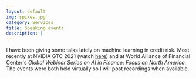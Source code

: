 ```yaml
---
layout: default
img: spikes.jpg
category: Services
title: Speaking events
description: |
---
```

I have been giving some talks lately on machine learning in credit risk. Most recently at NVIDIA GTC 2021 (watch [here](https://youtu.be/y8cq8tEadZc)) and at World Alliance of Financial Center's *Global Webinar Series on AI in Finance: Focus on North America.* The events were both held virtually so I will post recordings when available.
